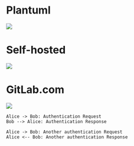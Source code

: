 
# Plantuml
![](http://www.plantuml.com/plantuml/proxy?src=https://gitlab.com/nghinhut/docs/raw/master/plantuml/demo.puml)
# Self-hosted
![](https://plantuml.nghinhut.dev/?src=https://gitlab.com/nghinhut/docs/raw/master/plantuml/demo.puml)
# GitLab.com
![](https://gitlab.com/nghinhut/docs/raw/master/plantuml/demo.puml)


```plantuml
Alice -> Bob: Authentication Request
Bob --> Alice: Authentication Response

Alice -> Bob: Another authentication Request
Alice <-- Bob: Another authentication Response
```
